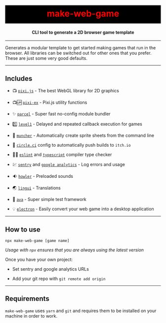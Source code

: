 <h1 align="center" style="background-color: black; color:red; padding: 10px 0 15px 0">
  make-web-game
</h1>
<h4 align="center">
  CLI tool to generate a 2D browser game template
</h4>

---

Generates a modular template to get started making games that run in the browser. All libraries can be switched out for other ones that you prefer. These are just some very good defaults.

---

## Includes

 - :tv: [`pixi.js`](https://github.com/pixijs/pixi.js) - The best WebGL library for 2D graphics
 
 - :tv::up: [`pixi-ex`](https://github.com/rymdkraftverk/pixi-ex) - Pixi.js utility functions

 - :sparkles: [`parcel`](https://github.com/parcel-bundler/parcel) - Super fast no-config module bundler
 
 - :one: [`level1`](https://github.com/rymdkraftverk/level1) - Delayed and repeated callback execution for games

 - :cake: [`muncher`](https://github.com/sajmoni/muncher) - Automatically create sprite sheets from the command line 

 - :red_circle: [`circle.ci`](https://circleci.com/) config to automatically push builds to `itch.io` 

 - :policeman: [`eslint`](https://github.com/eslint/eslint) and [`typescript`](https://github.com/microsoft/TypeScript) compiler type checker

 - :chart: [`sentry`]() and [`google analytics`]() - Log errors and usage 

 - :sound: [`howler`](https://github.com/goldfire/howler.js/) - Preloaded sounds

 - :earth_asia: [`lingui`]() - Translations

 - :straight_ruler: [`ava`]() - Super simple test framework

 <!-- - versioning (tag releases) - create release notes with ease -->

 - :bulb: [`electron`]() - Easily convert your web game into a desktop application

 <!-- - marketing -->

 <!-- - state management -->

 <!-- - Debug tools -->

 <!-- - Pixi Camera? -->

---

## How to use

`npx make-web-game [game name]`

_Usage with `npx` ensures that you are always using the latest version_

 Once you have your own project:

 <!-- - Update the project name in: `.cicleci/config.yml` -->

 - Set sentry and google analytics URLs

 - Add your git repo with `git remote add origin`

---

## Requirements

`make-web-game` uses `yarn` and `git` and requires them to be installed on your machine in order to work.
